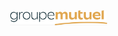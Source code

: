 ---
---

<div class="image-grid">
  <img src="1.png" alt="groupmutual"> 
</div>

<style>
  .image-grid {
    display: grid;
    grid-template-columns: repeat(3, minmax(0, 1fr));
    grid-auto-rows: minmax(100px, auto);
    grid-gap: 10px;
    padding: 10px;
    align-items: center; 
  }
  img {
    max-width: 100%;
    height: auto;
    object-fit: cover;
    padding: 20px;
    border-radius: 20px;
  }
</style>